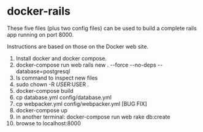 # docker-rails

These five files (plus two config files) can be used to build a complete rails app running on port 8000.

Instructions are based on those on the Docker web site.

1. Install docker and docker compose.
2. docker-compose run web rails new . --force --no-deps --database=postgresql
3. ls command to inspect new files
4. sudo chown -R $USER:$USER .
5. docker-compose build
6. cp database.yml config/database.yml
7. cp webpacker.yml config/webpacker.yml [BUG FIX] 
8. docker-compose up
9. in another terminal: docker-compose run web rake db:create
10. browse to localhost:8000
